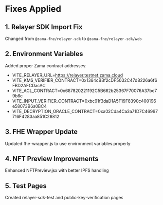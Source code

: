 # Fixes Applied

## 1. Relayer SDK Import Fix
Changed from `@zama-fhe/relayer-sdk` to `@zama-fhe/relayer-sdk/web`

## 2. Environment Variables
Added proper Zama contract addresses:
- VITE_RELAYER_URL=https://relayer.testnet.zama.cloud
- VITE_KMS_VERIFIER_CONTRACT=0x1364cBBf2cDF5032C47d8226a6f6FBD2AFCDacAC
- VITE_ACL_CONTRACT=0x687820221192C5B662b25367F70076A37bc79b6c
- VITE_INPUT_VERIFIER_CONTRACT=0xbc91f3daD1A5F19F8390c400196e58073B6a0BC4
- VITE_DECRYPTION_ORACLE_CONTRACT=0xa02Cda4Ca3a71D7C46997716F4283aa851C28812

## 3. FHE Wrapper Update
Updated fhe-wrapper.js to use environment variables properly

## 4. NFT Preview Improvements
Enhanced NFTPreview.jsx with better IPFS handling

## 5. Test Pages
Created relayer-sdk-test and public-key-verification pages